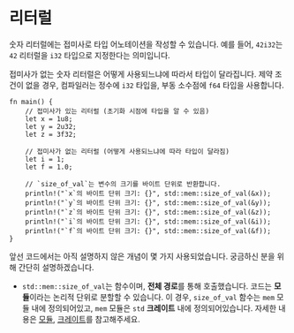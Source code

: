 # 리터럴

숫자 리터럴에는 접미사로 타입 어노테이션을 작성할 수 있습니다.
예를 들어, `42i32`는 `42` 리터럴을 `i32` 타입으로 지정한다는 의미입니다.

접미사가 없는 숫자 리터럴은 어떻게 사용되느냐에 따라서 타입이 달라집니다.
제약 조건이 없을 경우, 컴파일러는 정수에 `i32` 타입을,
부동 소수점에 `f64` 타입을 사용합니다.

```rust,editable
fn main() {
    // 접미사가 있는 리터럴 (초기화 시점에 타입을 알 수 있음)
    let x = 1u8;
    let y = 2u32;
    let z = 3f32;

    // 접미사가 없는 리터럴 (어떻게 사용되느냐에 따라 타입이 달라짐)
    let i = 1;
    let f = 1.0;

    // `size_of_val`는 변수의 크기를 바이트 단위로 반환합니다.
    println!("`x`의 바이트 단위 크기: {}", std::mem::size_of_val(&x));
    println!("`y`의 바이트 단위 크기: {}", std::mem::size_of_val(&y));
    println!("`z`의 바이트 단위 크기: {}", std::mem::size_of_val(&z));
    println!("`i`의 바이트 단위 크기: {}", std::mem::size_of_val(&i));
    println!("`f`의 바이트 단위 크기: {}", std::mem::size_of_val(&f));
}
```

앞선 코드에서는 아직 설명하지 않은 개념이 몇 가지 사용되었습니다.
궁금하신 분을 위해 간단히 설명하겠습니다.

* `std::mem::size_of_val`는 함수이며, **전체 경로**를 통해 호출했습니다.
  코드는 **모듈**이라는 논리적 단위로 분할할 수 있습니다.
  이 경우, `size_of_val` 함수는 `mem` 모듈 내에 정의되어있고,
  `mem` 모듈은 `std` **크레이트** 내에 정의되어있습니다.
  자세한 내용은 [모듈][mod], [크레이트][crate]를 참고해주세요.

[mod]: ../mod.md
[crate]: ../crates.md
